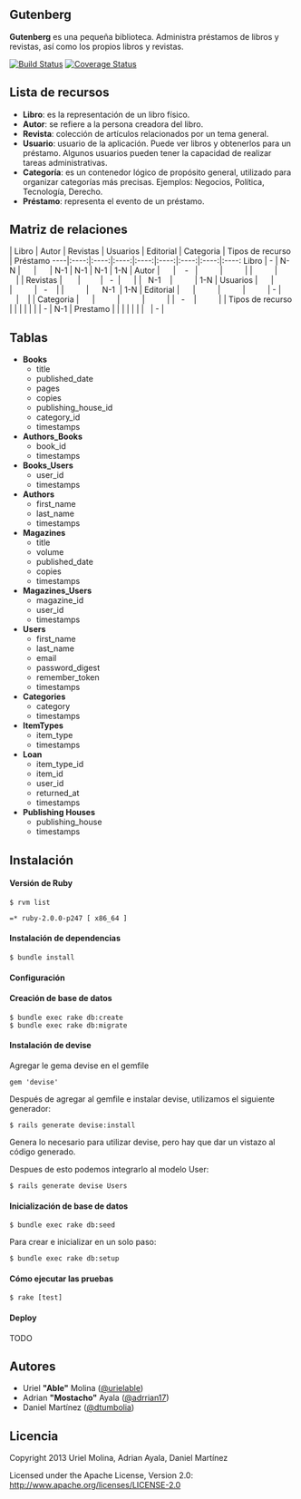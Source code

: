 ## Gutenberg

**Gutenberg** es una pequeña biblioteca. Administra préstamos de libros y revistas, así como los propios libros y revistas.

[![Build Status](https://travis-ci.org/edmt/gutenberg.png?branch=master)](https://travis-ci.org/edmt/gutenberg)
[![Coverage Status](https://coveralls.io/repos/edmt/gutenberg/badge.png)](https://coveralls.io/r/edmt/gutenberg)

## Lista de recursos

* **Libro**: es la representación de un libro físico.
* **Autor**: se refiere a la persona creadora del libro.
* **Revista**: colección de artículos relacionados por un tema general.
* **Usuario**: usuario de la aplicación. Puede ver libros y obtenerlos para un préstamo. Algunos usuarios pueden tener la capacidad de realizar tareas administrativas.
* **Categoría**: es un contenedor lógico de propósito general, utilizado para organizar categorías más precisas. Ejemplos: Negocios, Política, Tecnología, Derecho.
* **Préstamo**: representa el evento de un préstamo.


## Matriz de relaciones


 | Libro | Autor | Revistas | Usuarios | Editorial | Categoria | Tipos de recurso | Préstamo
----|:----:|:----:|:----:|:----:|:----:|:----:|:----:|:----:
Libro               |   -   |   N-N    |          |          |    N-1    |   N-1     |       N-1         |    1-N     |
Autor               |       |    -     |          |          |           |           |                   |            |
Revistas            |       |          |     -    |          |           |   N-1     |                   |    1-N     |
Usuarios            |       |          |          |     -    |           |           |       N-1         |    1-N     |
Editorial           |       |          |          |          |     -     |           |                   |            |
Categoria           |       |          |          |          |           |     -     |                   |            |
Tipos de recurso    |       |          |          |          |           |           |         -         |    N-1     |
Prestamo            |       |          |          |          |           |           |                   |      -     |



## Tablas

* **Books**
    * title
    * published_date
    * pages
    * copies
    * publishing_house_id
    * category_id
    * timestamps
* **Authors_Books**
    * book_id
    * timestamps
* **Books_Users**
    * user_id
    * timestamps
* **Authors**
    * first_name
    * last_name
    * timestamps
* **Magazines**
    * title
    * volume
    * published_date
    * copies
    * timestamps
* **Magazines_Users**
    * magazine_id
    * user_id
    * timestamps
* **Users**
    * first_name
    * last_name
    * email
    * password_digest
    * remember_token
    * timestamps
* **Categories**
    * category
    * timestamps
* **ItemTypes**
    * item_type
    * timestamps
* **Loan**
    * item_type_id
    * item_id
    * user_id
    * returned_at
    * timestamps
* **Publishing Houses**
    * publishing_house
    * timestamps


## Instalación

#### Versión de Ruby

    $ rvm list

    =* ruby-2.0.0-p247 [ x86_64 ]


#### Instalación de dependencias

    $ bundle install

#### Configuración

#### Creación de base de datos
    $ bundle exec rake db:create
    $ bundle exec rake db:migrate

#### Instalación de devise

Agregar le gema devise en el gemfile

    gem 'devise'

Después de agregar al gemfile e instalar devise, utilizamos el siguiente generador:

    $ rails generate devise:install

Genera lo necesario para utilizar devise, pero hay que dar un vistazo al código generado.

Despues de esto podemos integrarlo al modelo User:

    $ rails generate devise Users


#### Inicialización de base de datos

    $ bundle exec rake db:seed

Para crear e inicializar en un solo paso:

    $ bundle exec rake db:setup

#### Cómo ejecutar las pruebas

    $ rake [test]

#### Deploy

TODO


## Autores

* Uriel **"Able"** Molina ([@urielable](http://twitter.com/urielable))
* Adrian **"Mostacho"** Ayala ([@adrrian17](http://twitter.com/adrrian17))
* Daniel Martínez ([@dtumbolia](http://twitter.com/dtumbolia))

## Licencia

Copyright 2013 Uriel Molina, Adrian Ayala, Daniel Martínez

Licensed under the Apache License, Version 2.0: http://www.apache.org/licenses/LICENSE-2.0
